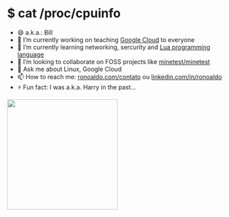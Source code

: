 # $ cat /proc/cpuinfo

- 😄 a.k.a.: Bill
- 🔭 I’m currently working on teaching [Google Cloud](https://www.arki1.com/) to everyone
- 🌱 I’m currently learning networking, sercurity and [Lua programming language](http://www.lua.org/)
- 👯 I’m looking to collaborate on FOSS projects like [minetest/minetest](https://github.com/minetest)
- 💬 Ask me about Linux, Google Cloud
- 📫 How to reach me: [ronoaldo.com/contato](https://ronoaldo.com/contato) ou [linkedin.com/in/ronoaldo](https://linkedin.com/in/ronoaldo)
- ⚡ Fun fact: I was a.k.a. Harry in the past...

<img align="left" width="256" height="256" src="https://sdk.bitmoji.com/render/panel/c7cb9dee-3c6f-488e-96e3-76db13f87c0d-9587fab9-1787-48bb-b7dd-aaf8ebbb46b0-v1.png?transparent=1&palette=1">
